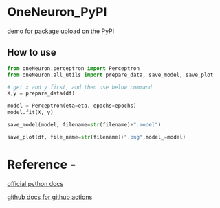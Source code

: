 # OneNeuron_PyPI
demo for package upload on the PyPI

## How to use

```python
from oneNeuron.perceptron import Perceptron
from oneNeuron.all_utils import prepare_data, save_model, save_plot

# get x and y first, and then use below command
X,y = prepare_data(df)

model = Perceptron(eta=eta, epochs=epochs)
model.fit(X, y)

save_model(model, filename=str(filename)+".model")

save_plot(df, file_name=str(filename)+".png",model_=model)

```


# Reference - 

[official python docs](https://packaging.python.org/tutorials/packaging-projects/)

[github docs for github actions](https://docs.github.com/en/actions/automating-builds-and-tests/building-and-testing-python#publishing-to-package-registries)